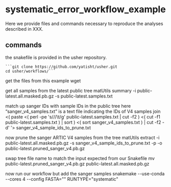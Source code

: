 # systematic_error_workflow_example

Here we provide files and commands necessary to reproduce the analyses described in XXX. 

## commands 

the snakefile is provided in the usher repository.  

    ```git clone https://github.com/yatisht/usher.git  
    cd usher/workflows/```

get the files from this example
    wget 

get all samples from the latest public tree
    matUtils summary -i public-latest.all.masked.pb.gz -s public-latest.samples.txt

match up sanger IDs with sample IDs in the public tree
here “sanger_v4_samples.txt” is a text file indicating the IDs of V4 samples
    join <( paste <( perl -pe 's/\//\t/g' public-latest.samples.txt | cut -f2 ) <( cut -f1 public-latest.samples.txt ) | sort ) <( sort sanger_v4_samples.txt ) | cut -f2 -d' '> sanger_v4_sample_ids_to_prune.txt 

now prune the sanger ARTIC V4 samples from the tree
    matUtils extract -i public-latest.all.masked.pb.gz -s sanger_v4_sample_ids_to_prune.txt -p -o public-latest.pruned_sanger_v4.pb.gz

swap tree file name to match the input expected from our Snakefile
    mv public-latest.pruned_sanger_v4.pb.gz public-latest.all.masked.pb.gz

now run our workflow but add the sanger samples 
    snakemake --use-conda --cores 4 --config FASTA="<FASTA>" RUNTYPE="systematic"
